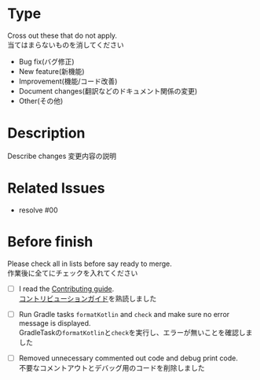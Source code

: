 # Type

Cross out these that do not apply.  
当てはまらないものを消してください

- Bug fix(バグ修正)
- New feature(新機能)
- Improvement(機能/コード改善)
- Document changes(翻訳などのドキュメント関係の変更)
- Other(その他)

# Description

Describe changes 
変更内容の説明

# Related Issues

- resolve #00

# Before finish

Please check all in lists before say ready to merge.  
作業後に全てにチェックを入れてください

- [ ] I read the [Contributing guide](https://github.com/turtton/YtAlarm/blob/HEAD/.github/CONTRIBUTING.md).  
  [コントリビューションガイド](https://github.com/turtton/YtAlarm/blob/HEAD/docs/contributing/CONTRIBUTING_ja.md)を熟読しました
- [ ] Run Gradle tasks `formatKotlin` and `check` and make sure no error message is displayed.  
  GradleTaskの`formatKotlin`と`check`を実行し、エラーが無いことを確認しました
- [ ] Removed unnecessary commented out code and debug print code.  
  不要なコメントアウトとデバッグ用のコードを削除しました

